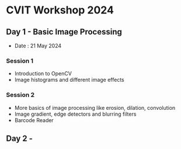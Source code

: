 # CVIT Workshop 2024

## Day 1 - Basic Image Processing
- Date : 21 May 2024

### Session 1
- Introduction to OpenCV
- Image histograms and different image effects

### Session 2
- More basics of image processing like erosion, dilation, convolution
- Image gradient, edge detectors and blurring filters
- Barcode Reader

## Day 2 - 

